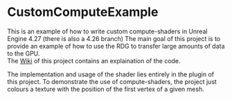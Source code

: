 # CustomComputeExample  
This is an example of how to write custom compute-shaders in Unreal Engine 4.27 (there is also a 4.26 branch)
The main goal of this project is to provide an example of how to use the RDG to transfer large amounts of data to the GPU.  
The [Wiki](https://github.com/nfgrep/CustomComputeExample/wiki) of this project contains an explaination of the code.  

The implementation and usage of the shader lies entirely in the plugin of this project.
To demonstrate the use of compute-shaders, the project just colours a texture with the position of the first vertex of a given mesh.  
